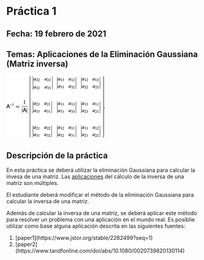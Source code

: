 # Práctica 1

## Fecha: 19 febrero de 2021

## Temas: Aplicaciones de la Eliminación Gaussiana (Matriz inversa)

![alt text](figs/inverse.png)

## Descripción de la práctica

En esta práctica se deberá utilizar la eliminación Gaussiana para calcular la invesa de una matriz. Las [aplicaciones](https://www.tandfonline.com/doi/abs/10.1080/0020739820130114) del cálculo de la inversa de una matriz son múltiples.

El estudiante deberá modificar el método de la eliminación Gaussiana para calcular la inversa de una matriz. 

Además de calcular la inversa de una matriz, se deberá aplicar este método para resolver un problema con una aplicación en el mundo real. Es posiblie utilizar como base alguna aplicación descrita en las siguientes fuentes: 

<ol> <li> [paper1](https://www.jstor.org/stable/2282499?seq=1)</li> <li> [paper2](https://www.tandfonline.com/doi/abs/10.1080/0020739820130114)</li> </ol>





